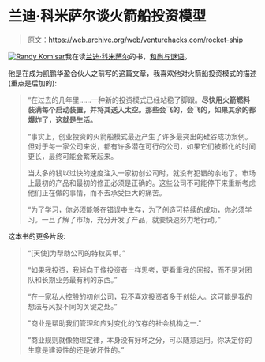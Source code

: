# 兰迪·科米萨尔谈火箭船投资模型

> 原文：<https://web.archive.org/web/venturehacks.com/rocket-ship>

[![Randy Komisar](img/00d44094035307d44ea3118ead992f5a.png "komisar")](https://web.archive.org/web/20221128044214/http://www.kpcb.com/team/index.php?komisar)我在读[兰迪·科米萨尔](https://web.archive.org/web/20221128044214/http://www.kpcb.com/team/index.php?komisar)的书，[和尚与谜语](https://web.archive.org/web/20221128044214/http://books.google.com/books?id=uYIGJWJGncYC&dq=monk+and+the+riddle&pg=PP1&ots=6o37yLsuia&sig=bFyAnzKMQFyUCtJGYzwwNVlpomY&hl=en&prev=http://www.google.com/search%3Fhl%3Den%26lr%3D%26q%3Dmonk%2Band%2Bthe%2Briddle&sa=X&oi=print&ct=title&cad=one-book-with-thumbnail)。

他是在成为凯鹏华盈合伙人之前写的这篇文章，我喜欢他对火箭船投资模式的描述(重点是后加的):

> “在过去的几年里……一种新的投资模式已经站稳了脚跟。**尽快用火箭燃料装满每个启动装置，并将其送入太空。那些会飞的，会飞的，如果其余的都爆炸了，这就是生活。**
> 
> “事实上，创业投资的火箭船模式最近产生了许多最突出的硅谷成功案例。但对于每一家公司来说，都有许多潜在可行的公司，如果它们被孵化的时间更长，最终可能会繁荣起来。
> 
> 当太多的钱以过快的速度注入一家初创公司时，就没有犯错的余地了。市场上最初的产品和最初的修正必须是正确的。这些公司不可能停下来重新考虑他们正在做的事情，而不去承受巨大的痛苦。
> 
> “为了学习，你必须能够在错误中生存，为了创造可持续的成功，你必须学习。一旦了解了市场，充分开发了产品，就要快速努力地行动。”

这本书的更多片段:

> “[天使]为帮助公司的特权买单。”
> 
> “如果我投资，我倾向于像投资者一样思考，更看重我的回报，而不是对团队和长期业务最有利的东西。”
> 
> “在一家私人控股的初创公司，我不喜欢投资者多于创始人。这可能是我的想法与风投不同的关键之处。”
> 
> "商业是帮助我们管理和应对变化的仅存的社会机构之一."
> 
> “商业规则就像物理定律，本身没有好坏之分，可以随意运用。你决定你的生意是建设性的还是破坏性的。”